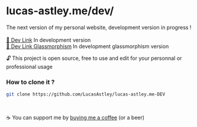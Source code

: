 # lucas-astley.me/dev/
The next version of my personal website, development version in progress !
<br>
<br>
[📎 Dev Link](https://lucas-astley.me/dev) In development version
<br>
[📎 Dev Link Glassmorphism](https://lucas-astley.me/dev/dev-glassmorphism) In development glassmorphism version
<br>

🔓 This project is open source, free to use and edit for your personnal or professional usage

### How to clone it ?
```sh
git clone https://github.com/LucasAstley/lucas-astley.me-DEV
```
<br>

☕ You can support me by [buying me a coffee](https://www.buymeacoffee.com/lucasastley) (or a beer)
